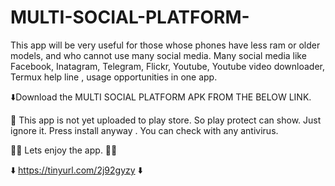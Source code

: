 # MULTI-SOCIAL-PLATFORM-

This app will be very useful for those whose phones have less ram or older models, and who cannot use many social media.
 Many social media like Facebook, Inatagram, Telegram, Flickr, Youtube, Youtube video downloader, Termux help line ,
usage opportunities in one app.



⬇️Download the MULTI SOCIAL PLATFORM APK FROM THE BELOW LINK.



🚫 This app is not yet uploaded to play store. 
So play protect can show. Just ignore it.  Press install anyway . You can check with any antivirus. 

🥳🥳  Lets enjoy the app.  🥳🥳





⬇️  https://tinyurl.com/2j92gyzy ⬇️


